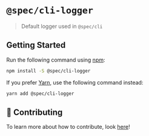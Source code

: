 # `@spec/cli-logger`

> Default logger used in `@spec/cli`

## Getting Started

Run the following command using [npm](https://www.npmjs.com/):

```bash
npm install -S @spec/cli-logger
```

If you prefer [Yarn](https://yarnpkg.com/en/), use the following command instead:

```bash
yarn add @spec/cli-logger
```

## 🤲 Contributing

To learn more about how to contribute, look [here](/.github/CONTRIBUTING.md)!
